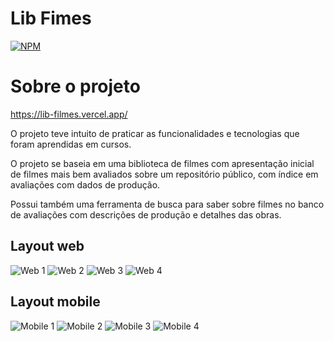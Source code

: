 # Lib Fimes
[![NPM](https://img.shields.io/npm/l/react)](https://github.com/pedrofdnn/LibFilmes/blob/main/LICENSE) 

# Sobre o projeto

https://lib-filmes.vercel.app/

O projeto teve intuito de praticar as funcionalidades e tecnologias que foram aprendidas em cursos.

O projeto se baseia em uma biblioteca de filmes com apresentação inicial de filmes mais bem avaliados sobre um repositório público, com índice em avaliações com dados de produção.

Possui também uma ferramenta de busca para saber sobre filmes no banco de avaliações com descrições de produção e detalhes das obras. 

## Layout web

![Web 1](https://github.com/pedrofdnn/Assents/blob/main/Projeto%20libFilmes/tela%20inicial.png?raw=true)
![Web 2](https://github.com/pedrofdnn/Assents/blob/main/Projeto%20libFilmes/descricao.png?raw=true)
![Web 3](https://github.com/pedrofdnn/Assents/blob/main/Projeto%20libFilmes/resultado%20de%20pesquisas.png?raw=true)
![Web 4](https://github.com/pedrofdnn/Assents/blob/main/Projeto%20libFilmes/descricao%20de%20pesquisa.png?raw=true)

## Layout mobile
![Mobile 1](https://github.com/pedrofdnn/Assents/blob/main/Projeto%20libFilmes/mobile%20tela%20inicial.png?raw=true) ![Mobile 2](https://github.com/pedrofdnn/Assents/blob/main/Projeto%20libFilmes/mobile%20menu.png?raw=true)
![Mobile 3](https://github.com/pedrofdnn/Assents/blob/main/Projeto%20libFilmes/mobile%20descricao.png?raw=true) ![Mobile 4](https://github.com/pedrofdnn/Assents/blob/main/Projeto%20libFilmes/mobile%20pesquisa.png?raw=true)


